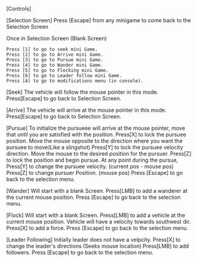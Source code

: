 [Controls]

[Selection Screen]
Press [Escape] from any minigame to come back to the Selection Screen

Once in Selection Screen (Blank Screen)

    Press [1] to go to seek mini Game.
    Press [2] to go to Arrive mini Game.
    Press [3] to go to Pursue mini Game.
    Press [4] to go to Wander mini Game.
    Press [5] to go to Flocking mini Game.
    Press [6] to go to Leader follow mini Game.
    Press [A] to go to modifications menu (in console).


[Seek]
    The vehicle will follow the mouse pointer in this mode.
    Press[Escape] to go back to Selection Screen.

[Arrive]
    The vehicle will arrive at the mouse pointer in this mode.
    Press[Escape] to go back to Selection Screen.


[Pursue]
    To initialize the pursueee will arrive at the mouse pointer, move that until you are satisfied with the position.
    Press[X] to lock the pursuee position.
    Move the mouse opposite to the direction where you want the pursuee to move(Like a slingshot)
    Press[Y] to lock the pursuee velocity direction.
    Move the mouse to the desired position for the pursuer.
    Press[Z] to lock the position and begin pursue.
    At any point during the pursue,
    Press[Y] to change the pursuee velocity.    (current pos - mouse pos)
    Press[Z] to change pursuer Position.        (mouse pos)
    Press [Escape] to go back to the selection menu.

[Wander]
    Will start with a blank Screen. Press[LMB] to add a wanderer at the current mouse position.
    Press [Escape] to go back to the selection menu.

[Flock]
    Will start with a blank Screen. Press[LMB] to add a vehicle at the current mouse position.
    Vehicle will have a velocity towards southwest dir.
    Press[X] to add a force.
    Press [Escape] to go back to the selection menu.

[Leader Following]
    Initially leader does not have a velpcity.
    Press[X] to change the leader's directions (Seeks mouse location)
    Press[LMB] to add followers.
    Press [Escape] to go back to the selection menu.
